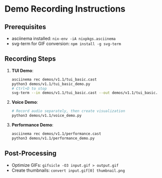 # Demo Recording Instructions

## Prerequisites
- asciinema installed: `nix-env -iA nixpkgs.asciinema`
- svg-term for GIF conversion: `npm install -g svg-term`

## Recording Steps

1. **TUI Demo**:
   ```bash
   asciinema rec demos/v1.1/tui_basic.cast
   python3 demos/v1.1/tui_basic_demo.py
   # Ctrl+D to stop
   svg-term --in demos/v1.1/tui_basic.cast --out demos/v1.1/tui_basic.gif
   ```

2. **Voice Demo**:
   ```bash
   # Record audio separately, then create visualization
   python3 demos/v1.1/voice_demo.py
   ```

3. **Performance Demo**:
   ```bash
   asciinema rec demos/v1.1/performance.cast
   python3 demos/v1.1/performance_demo.py
   ```

## Post-Processing
- Optimize GIFs: `gifsicle -O3 input.gif > output.gif`
- Create thumbnails: `convert input.gif[0] thumbnail.png`
